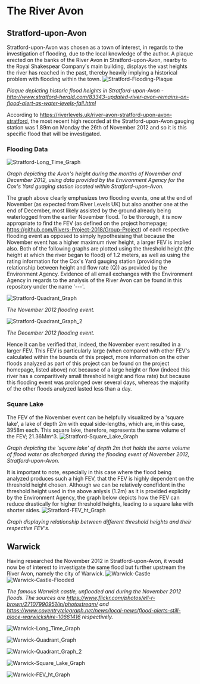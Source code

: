# The River Avon
## Stratford-upon-Avon
Stratford-upon-Avon was chosen as a town of interest, in regards to the investigation of flooding, due to the local knowledge of the author. A plaque erected on the banks of the River Avon in Stratford-upon-Avon, nearby to the Royal Shakespear Company's main building, displays the vast heights the river has reached in the past, thereby heavily implying a historical problem with flooding within the town.
![Stratford-Flooding-Plaque](Stratford-Flooding-Plaque.png)

*Plaque depicting historic flood heights in Stratford-upon-Avon - http://www.stratford-herald.com/83343-updated-river-avon-remains-on-flood-alert-as-water-levels-fall.html*

According to https://riverlevels.uk/river-avon-stratford-upon-avon-stratford, the most recent high recorded at the Stratford-upon-Avon gauging station was 1.89m on Monday the 26th of November 2012 and so it is this specific flood that will be investigated.

### Flooding Data
![Stratford-Long_Time_Graph](Stratford-Long_Time_Graph.png)

*Graph depicting the Avon's height during the months of November and December 2012, using data provided by the Environment Agency for the Cox's Yard guaging station located within Stratford-upon-Avon.*

The graph above clearly emphasizes two flooding events, one at the end of November (as expected from River Levels UK) but also another one at the end of December, most likely assisted by the ground already being waterlogged from the earlier November flood. To be thorough, it is now appropriate to find the FEV (as defined on the project homepage; https://github.com/Rivers-Project-2018/Group-Project) of each respective flooding event as opposed to simply hypothesising that because the November event has a higher maximum river height, a larger FEV is implied also. Both of the following graphs are plotted using the threshold height (the height at which the river began to flood) of 1.2 meters, as well as using the rating information for the Cox's Yard gauging station (providing the relationship between height and flow rate (Q)) as provided by the Environment Agency. Evidence of all email exchanges with the Environment Agency in regards to the analysis of the River Avon can be found in this repository under the name '---'.

![Stratford-Quadrant_Graph](Stratford-Quadrant_Graph.png)

*The November 2012 flooding event.*

![Stratford-Quadrant_Graph_2](Stratford-Quadrant_Graph_2.png)

*The December 2012 flooding event.*

Hence it can be verified that, indeed, the November event resulted in a larger FEV. This FEV is particularly large (when compared with other FEV's calculated within the bounds of this project, more information on the other floods analyzed as part of this project can be found on the project homepage, listed above) not because of a large height or flow (indeed this river has a comparitively small threshold height and flow rate) but because this flooding event was prolonged over several days, whereas the majority of the other floods analyzed lasted less than a day. 
### Square Lake
The FEV of the November event can be helpfully visualized by a 'square lake', a lake of depth 2m with equal side-lengths, which are, in this case, 3958m each. This square lake, therefore, represents the same volume of the FEV; 21.36Mm^3.
![Stratford-Square_Lake_Graph](Stratford-Square_Lake_Graph.png)

*Graph depicting the 'square lake' of depth 2m that holds the same volume of flood water as discharged during the flooding event of November 2012, Stratford-upon-Avon.*

It is important to note, especially in this case where the flood being analyzed produces such a high FEV, that the FEV is highly dependent on the threshold height chosen. Although we can be relatively condfident in the threshold height used in the above anlysis (1.2m) as it is provided explicitly by the Environment Agency, the graph below depicts how the FEV can reduce drastically for higher threshold heights, leading to a square lake with shorter sides.
![Stratford-FEV_ht_Graph](Stratford-FEV_ht_Graph.png)

*Graph displaying relationship between different threshold heights and their respective FEV's.*
## Warwick
Having researched the November 2012 in Stratford-upon-Avon, it would now be of interest to investigate the same flood but further upstream the River Avon, namely the city of Warwick.
![Warwick-Castle](Warwick-Castle.png) ![Warwick-Castle-Flooded](Warwick-Castle-Flooded.png)

*The famous Warwick castle, unflooded and during the November 2012 floods. The sources are https://www.flickr.com/photos/ell-r-brown/27107990951/in/photostream/ and https://www.coventrytelegraph.net/news/local-news/flood-alerts-still-place-warwickshire-10661416 respectively.*

![Warwick-Long_Time_Graph](Warwick-Long_Time_Graph.png)

![Warwick-Quadrant_Graph](Warwick-Quadrant_Graph.png)

![Warwick-Quadrant_Graph_2](Warwick-Quadrant_Graph_2.png)

![Warwick-Square_Lake_Graph](Warwick-Square_Lake_Graph.png)

![Warwick-FEV_ht_Graph](Warwick-FEV_ht_Graph.png)
